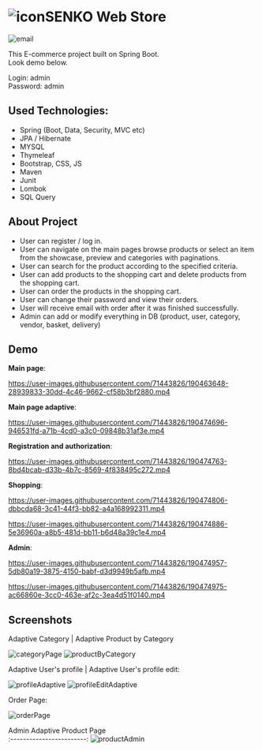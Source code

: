 # ![icon](https://user-images.githubusercontent.com/71443826/190462552-83a4263b-f2d2-4814-a6c0-850dc89438d2.png)SENKO Web Store



![email](https://user-images.githubusercontent.com/71443826/190460590-41f6e112-8821-4115-8816-6704312854b2.gif)


This E-commerce project built on Spring Boot.<br>
Look demo below.

Login: admin <br>
Password: admin

## Used Technologies:

* Spring (Boot, Data, Security, MVC etc)
* JPA / Hibernate
* MYSQL
* Thymeleaf
* Bootstrap, CSS, JS
* Maven
* Junit
* Lombok
* SQL Query

## About Project
* User can register / log in.
* User can navigate on the main pages browse products or select an item from the showcase, preview and categories with paginations.
* User can search for the product according to the specified criteria.
* User can add products to the shopping cart and delete products from the shopping cart.
* User can order the products in the shopping cart.
* User can change their password and view their orders.
* User will receive email with order after it was finished successfully.
* Admin can add or modify everything in DB (product, user, category, vendor, basket, delivery)
## Demo
**Main page**:

https://user-images.githubusercontent.com/71443826/190463648-28939833-30dd-4c46-9662-cf58b3bf2880.mp4

**Main page adaptive**:

https://user-images.githubusercontent.com/71443826/190474696-946531fd-a71b-4cd0-a3c0-09848b31af3e.mp4




**Registration and authorization**:

https://user-images.githubusercontent.com/71443826/190474763-8bd4bcab-d33b-4b7c-8569-4f838495c272.mp4



**Shopping**:

https://user-images.githubusercontent.com/71443826/190474806-dbbcda68-3c41-44f3-bb82-a4a168992311.mp4

https://user-images.githubusercontent.com/71443826/190474886-5e36960a-a8b5-481d-bb11-b6d48a39c1e4.mp4

**Admin**:

https://user-images.githubusercontent.com/71443826/190474957-5db80a19-3875-4150-babf-d3d9949b5afb.mp4

https://user-images.githubusercontent.com/71443826/190474975-ac66860e-3cc0-463e-af2c-3ea4d51f0140.mp4


## Screenshots

Adaptive Category | Adaptive Product by Category

![categoryPage](https://user-images.githubusercontent.com/71443826/190475170-d33eca3a-a375-498c-970a-0fefec59bc4a.png) ![productByCategory](https://user-images.githubusercontent.com/71443826/190475343-0f4433f2-202f-4b4f-8562-a30ca2a790a4.png)


Adaptive User's profile |  Adaptive User's profile edit:

![profileAdaptive](https://user-images.githubusercontent.com/71443826/190475676-dc2f0e40-ad0d-4692-934f-57695e03fb0b.png)   ![profileEditAdaptive](https://user-images.githubusercontent.com/71443826/190475741-f86cfa57-a87f-46c4-9209-8cc7b6b8eca9.png)


Order Page:

![orderPage](https://user-images.githubusercontent.com/71443826/190475831-1738d27e-6c41-476f-81de-9dfe2d1b0a53.png)

Admin Adaptive Product Page      
:------------------------:
![productAdmin](https://user-images.githubusercontent.com/71443826/190475969-4fcec221-9abe-46dc-b792-2ad62240618d.png)
